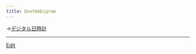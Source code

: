 ```yaml
---
title: DustAmbigram
---
```

→[デジタル日時計](/デジタル日時計)


----
[Edit](https://github.com/vitroid/vitroid.github.io/edit/master/MD/DustAmbigram.md)
